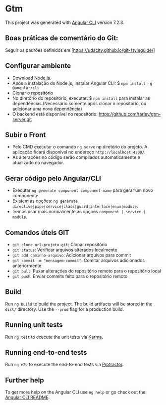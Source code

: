 
# Gtm

This project was generated with [Angular CLI](https://github.com/angular/angular-cli) version 7.2.3.

## Boas práticas de comentário do Git:

Seguir os padrões definidos em [https://udacity.github.io/git-styleguide/]

## Configurar ambiente

- Download Node.js.
- Após a instalação do Node.js, instalar Angular CLI: $ `npm install -g @angular/cli`
- Clonar o repositório
- No diretório do repositório, executar: $ `npm install` para instalar as dependências.(Necessário somente após clonar o repositório, ou adicionar uma nova dependência)
- O backend está disponível no repositório: https://github.com/tarley/gtm-server.git

## Subir o Front

- Pelo CMD executar o comando `ng serve` np diretório do projeto. A aplicação ficará disponível no endereço `http://localhost:4200/`.
- As alterações no código serão compilados automaticamente e atualizado no navegador.

## Gerar código pelo Angular/CLI

- Executar `ng generate component component-name` para gerar um novo componente. 
- Existem as opções: `ng generate directive|pipe|service|class|guard|interface|enum|module`.
- Iremos usar mais normalmente as opções `component | service | module`.

## Comandos úteis GIT

- `git clone url-projeto-git`: Clonar repositório
- `git status`: Verificar arquivos alterados localmente
- `git add caminho-arquivo`: Adicionar arquivos para commit
- `git commit -m "mensagem-commit"`: Comitar arquivos adicionados anteriormente
- `git pull`: Puxar alterações do repositório remoto para o repositório local
- `git push`: Enviar commits feito para o repositório remoto

## Build

Run `ng build` to build the project. The build artifacts will be stored in the `dist/` directory. Use the `--prod` flag for a production build.

## Running unit tests

Run `ng test` to execute the unit tests via [Karma](https://karma-runner.github.io).

## Running end-to-end tests

Run `ng e2e` to execute the end-to-end tests via [Protractor](http://www.protractortest.org/).

## Further help

To get more help on the Angular CLI use `ng help` or go check out the [Angular CLI README](https://github.com/angular/angular-cli/blob/master/README.md).
